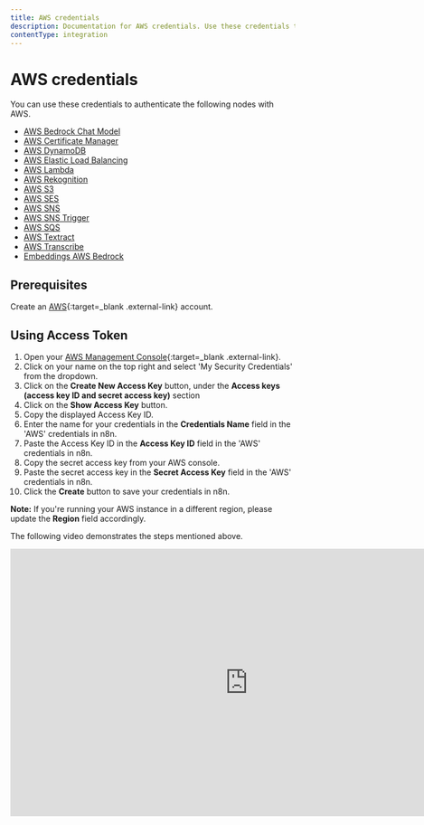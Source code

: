 ```yaml
---
title: AWS credentials
description: Documentation for AWS credentials. Use these credentials to authenticate AWS in n8n, a workflow automation platform.
contentType: integration
---
```


# AWS credentials

You can use these credentials to authenticate the following nodes with AWS.

- [AWS Bedrock Chat Model](/integrations/builtin/cluster-nodes/sub-nodes/n8n-nodes-langchain.lmchatawsbedrock)
- [AWS Certificate Manager](/integrations/builtin/app-nodes/n8n-nodes-base.awscertificatemanager/)
- [AWS DynamoDB](/integrations/builtin/app-nodes/n8n-nodes-base.awsdynamodb/)
- [AWS Elastic Load Balancing](/integrations/builtin/app-nodes/n8n-nodes-base.awselb/)
- [AWS Lambda](/integrations/builtin/app-nodes/n8n-nodes-base.awslambda/)
- [AWS Rekognition](/integrations/builtin/app-nodes/n8n-nodes-base.awsrekognition/)
- [AWS S3](/integrations/builtin/app-nodes/n8n-nodes-base.awsS3/)
- [AWS SES](/integrations/builtin/app-nodes/n8n-nodes-base.awsses/)
- [AWS SNS](/integrations/builtin/app-nodes/n8n-nodes-base.awssns/)
- [AWS SNS Trigger](/integrations/builtin/trigger-nodes/n8n-nodes-base.awssnstrigger/)
- [AWS SQS](/integrations/builtin/app-nodes/n8n-nodes-base.awssqs/)
- [AWS Textract](/integrations/builtin/app-nodes/n8n-nodes-base.awstextract/)
- [AWS Transcribe](/integrations/builtin/app-nodes/n8n-nodes-base.awstranscribe/)
- [Embeddings AWS Bedrock](/integrations/builtin/cluster-nodes/sub-nodes/n8n-nodes-langchain.embeddingsawsbedrock)

## Prerequisites

Create an [AWS](https://aws.amazon.com/){:target=_blank .external-link} account.

## Using Access Token

1. Open your [AWS Management Console](https://console.aws.amazon.com){:target=_blank .external-link}.
2. Click on your name on the top right and select 'My Security Credentials' from the dropdown.
3. Click on the **Create New Access Key** button, under the **Access keys (access key ID and secret access key)** section
4. Click on the **Show Access Key** button.
5. Copy the displayed Access Key ID.
6. Enter the name for your credentials in the **Credentials Name** field in the 'AWS' credentials in n8n.
7. Paste the Access Key ID in the **Access Key ID** field in the 'AWS' credentials in n8n.
8. Copy the secret access key from your AWS console.
9. Paste the secret access key in the **Secret Access Key** field in the 'AWS' credentials in n8n.
10. Click the **Create** button to save your credentials in n8n.

**Note:** If you're running your AWS instance in a different region, please update the **Region** field accordingly.

The following video demonstrates the steps mentioned above.

<div class="video-container">
<iframe width="840" height="472.5" src="https://www.youtube.com/embed/zJgHOSSwC4A" frameborder="0" allow="accelerometer; autoplay; clipboard-write; encrypted-media; gyroscope; picture-in-picture" allowfullscreen></iframe>
</div>

